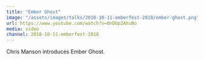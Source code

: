 ```yaml
---
title: "Ember Ghost"
image: "/assets/images/talks/2018-10-11-emberfest-2018/ember-ghost.png"
url: https://www.youtube.com/watch?v=OnDUp2AhuNo
media: video
channel: 2018-10-11-emberfest-2018
---
```


Chris Manson introduces Ember Ghost.
